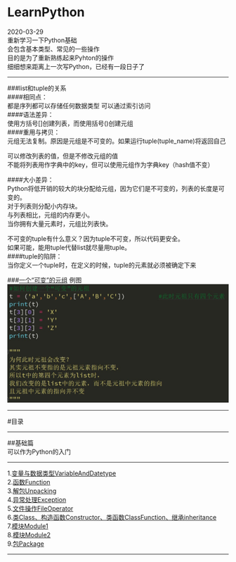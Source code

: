 # LearnPython  
2020-03-29  
重新学习一下Python基础  
会包含基本类型、常见的一些操作  
目的是为了重新熟练起来Pyhton的操作  
细细想来距离上一次写Python，已经有一段日子了  
****
###list和tuple的关系  
####相同点：  
都是序列都可以存储任何数据类型 可以通过索引访问  
####语法差异：  
使用方括号[]创建列表，而使用括号()创建元组  
####重用与拷贝：  
元组无法复制。原因是元组是不可变的。如果运行tuple(tuple_name)将返回自己  
  
可以修改列表的值，但是不修改元组的值  
不能将列表用作字典中的key，但可以使用元组作为字典key（hash值不变）  
  
####大小差异：  
Python将低开销的较大的块分配给元组，因为它们是不可变的，列表的长度是可变的。  
对于列表则分配小内存块。  
与列表相比，元组的内存更小。  
当你拥有大量元素时，元组比列表快。  
  
不可变的tuple有什么意义？因为tuple不可变，所以代码更安全。  
如果可能，能用tuple代替list就尽量用tuple。  
####tuple的陷阱：  
当你定义一个tuple时，在定义的时候，tuple的元素就必须被确定下来  
  
###[一个“可变”的元组](https://github.com/Sanduoo/LearnPython/blob/master/variable/tuple.py) 
例图  
![Image text](https://github.com/Sanduoo/LearnPython/blob/master/variable/tuple.jpg)  
****
#目录  
****
##基础篇  
可以作为Python的入门  
****  
1.[变量与数据类型VariableAndDatetype](https://github.com/Sanduoo/LearnPython/tree/master/variable)  
2.[函数Function](https://github.com/Sanduoo/LearnPython/tree/master/def)  
3.[解包Unpacking](https://github.com/Sanduoo/LearnPython/blob/master/Unpacking.py)  
4.[异常处理Exception](https://github.com/Sanduoo/LearnPython/blob/master/Error_Exception.py)  
5.[文件操作FileOperator](https://github.com/Sanduoo/LearnPython/blob/master/FileOperator.py)  
6.[类Class、构造函数Constructor、类函数ClassFunction、继承inheritance](https://github.com/Sanduoo/LearnPython/blob/master/Class.py)  
7.[模块Module1](https://github.com/Sanduoo/LearnPython/blob/master/module.py)  
8.[模块Module2](https://github.com/Sanduoo/LearnPython/blob/master/module2.py)  
9.[包Package](https://github.com/Sanduoo/LearnPython/blob/master/packages.py)  
****